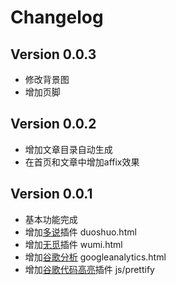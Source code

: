 # Changelog
## Version 0.0.3
- 修改背景图
- 增加页脚

## Version 0.0.2
- 增加文章目录自动生成
- 在首页和文章中增加affix效果

## Version 0.0.1
- 基本功能完成
- 增加[多说](www.duoshuo.com)插件 duoshuo.html 
- 增加[无觅](http://www.wumii.com/widget/relatedItems)插件 wumi.html
- 增加[谷歌分析](https://www.google.com/analytics) googleanalytics.html
- 增加[谷歌代码高亮](https://code.google.com/p/google-code-prettify/)插件 js/prettify
